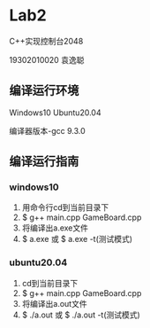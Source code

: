 # Lab2

C++实现控制台2048

19302010020 袁逸聪

## 编译运行环境

Windows10 Ubuntu20.04

编译器版本-gcc 9.3.0

## 编译运行指南

### windows10

1. 用命令行cd到当前目录下
2. $ g++ main.cpp GameBoard.cpp
3. 将编译出a.exe文件
4. $ a.exe 或 $ a.exe -t(测试模式)

### ubuntu20.04

1. cd到当前目录下
2. $ g++ main.cpp GameBoard.cpp
3. 将编译出a.out文件
4. $ ./a.out 或 $ ./a.out -t(测试模式)
